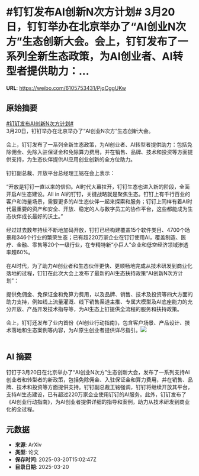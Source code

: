 # #钉钉发布AI创新N次方计划# 3月20日，钉钉举办在北京举办了“AI创业N次方”生态创新大会。会上，钉钉发布了一系列全新生态政策，为AI创业者、AI转型者提供助力：...

**URL**: https://weibo.com/6105753431/PjqCggUKw

## 原始摘要

<a href="https://m.weibo.cn/search?containerid=231522type%3D1%26t%3D10%26q%3D%23%E9%92%89%E9%92%89%E5%8F%91%E5%B8%83AI%E5%88%9B%E6%96%B0N%E6%AC%A1%E6%96%B9%E8%AE%A1%E5%88%92%23&amp;extparam=%23%E9%92%89%E9%92%89%E5%8F%91%E5%B8%83AI%E5%88%9B%E6%96%B0N%E6%AC%A1%E6%96%B9%E8%AE%A1%E5%88%92%23" data-hide=""><span class="surl-text">#钉钉发布AI创新N次方计划#</span></a> <br>3月20日，钉钉举办在北京举办了“AI创业N次方”生态创新大会。<br><br>会上，钉钉发布了一系列全新生态政策，为AI创业者、AI转型者提供助力：包括免除佣金、免除入驻保证金和免除算力费用，并在销售、品牌、技术和投资等方面提供支持，为生态伙伴提供AI应用创业创新的全方位助力。<br><br>钉钉副总裁、开放平台总经理王铭在会上表示：<br><br>“开放是钉钉一直以来的信仰。AI时代大幕拉开，钉钉生态也进入新的阶段，全面开启AI生态建设。All in AI的钉钉，关键战略就是聚焦生态。钉钉上有千行百业的客户和海量场景，需要更多的AI生态伙伴一起来探索和服务；钉钉上同样有着AI时代最重要的资产和安全、开放、稳定的人与数字员工的协作平台，这些都能成为生态伙伴成长最好的沃土。”<br><br>经过过去数年持续不断地加码开放，钉钉已经构建覆盖15个软件类目、4700个场景和346个行业的繁荣生态；已有超220万家企业在钉钉使用AI，覆盖制造、医疗、金融、零售等20个一级行业，在专精特新“小巨人”企业和低空经济领域渗透率超60%。<br><br>在AI时代，为了助力AI创业者和生态伙伴更快、更顺畅地完成从技术研发到商业化落地的过程，钉钉在此次大会上发布了最新的AI生态扶持政策“AI创新N次方计划”：<br><br>提供免佣金、免保证金和免算力费用，以及品牌、销售、技术及投资等四大方面的助力支持，例如线上流量灌溉、线下销售渠道主推、专属大模型及AI底座能力的充分开放、产品开发技术指导等，为AI生态上钉提供全流程的服务和扶持政策。<br><br>会上，钉钉还发布了业内首份《AI创业行动指南》，包含客户场景、产品设计、技术落地和生态案例等内容，为AI原生创业者提供详尽指引。<img style="" src="https://tvax2.sinaimg.cn/large/006Fd7o3ly1hzni4qr1g2j30n40da4am.jpg" referrerpolicy="no-referrer"><br><br>

## AI 摘要

钉钉于3月20日在北京举办了“AI创业N次方”生态创新大会，发布了一系列支持AI创业者和转型者的新政策，包括免除佣金、入驻保证金和算力费用，并在销售、品牌、技术和投资等方面提供支持。钉钉副总裁王铭强调，钉钉将继续开放其平台，支持AI生态建设，已有超过220万家企业使用钉钉的AI服务。此外，钉钉发布了《AI创业行动指南》，为AI创业者提供详细的指导和案例，助力从技术研发到商业化的全过程。

## 元数据

- **来源**: ArXiv
- **类型**: 论文
- **保存时间**: 2025-03-20T15:02:47Z
- **目录日期**: 2025-03-20
